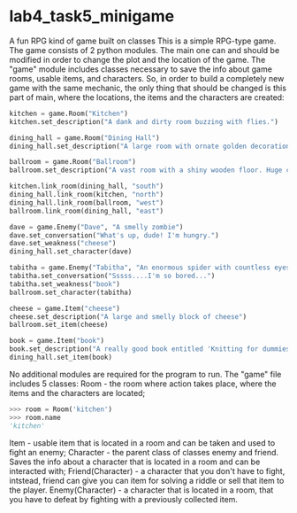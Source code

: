 # lab4_task5_minigame
A fun RPG kind of game built on classes
This is a simple RPG-type game. The game consists of 2 python modules.
The main one can and should be modified in order to change the plot and the location of the game. The "game" module includes classes necessary to save the info about game rooms, usable items, and characters. So, in order to build a completely new game with the same mechanic, the only thing that should be changed is this part of main, where the locations, the items and the characters are created:
```python
kitchen = game.Room("Kitchen")
kitchen.set_description("A dank and dirty room buzzing with flies.")

dining_hall = game.Room("Dining Hall")
dining_hall.set_description("A large room with ornate golden decorations on each wall.")

ballroom = game.Room("Ballroom")
ballroom.set_description("A vast room with a shiny wooden floor. Huge candlesticks guard the entrance.")

kitchen.link_room(dining_hall, "south")
dining_hall.link_room(kitchen, "north")
dining_hall.link_room(ballroom, "west")
ballroom.link_room(dining_hall, "east")

dave = game.Enemy("Dave", "A smelly zombie")
dave.set_conversation("What's up, dude! I'm hungry.")
dave.set_weakness("cheese")
dining_hall.set_character(dave)

tabitha = game.Enemy("Tabitha", "An enormous spider with countless eyes and furry legs.")
tabitha.set_conversation("Sssss....I'm so bored...")
tabitha.set_weakness("book")
ballroom.set_character(tabitha)

cheese = game.Item("cheese")
cheese.set_description("A large and smelly block of cheese")
ballroom.set_item(cheese)

book = game.Item("book")
book.set_description("A really good book entitled 'Knitting for dummies'")
dining_hall.set_item(book)
```
No additional modules are required for the program to run. 
The "game" file includes 5 classes:
Room - the room where action takes place, where the items and the characters are located;
```python
>>> room = Room('kitchen')
>>> room.name
'kitchen'
```
Item - usable item that is located in a room and can be taken and used to fight an enemy;
Character - the parent class of classes enemy and friend. Saves the info about a character that is located in a room and can be interacted with;
Friend(Character) - a character that you don't have to fight, intstead, friend can give you can item for solving a riddle or sell that item to the player.
Enemy(Character) - a character that is located in a room, that you have to defeat by fighting with a previously collected item.

